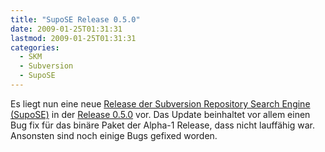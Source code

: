 ```yaml
---
title: "SupoSE Release 0.5.0"
date: 2009-01-25T01:31:31
lastmod: 2009-01-25T01:31:31
categories:
  - SKM
  - Subversion
  - SupoSE
---
```

Es liegt nun eine neue <a href="http://www.supose.org/projects/show/supose">Release der Subversion Repository Search Engine (SupoSE)</a> in der <a href="http://www.supose.org/versions/show/7">Release 0.5.0</a> vor.
Das Update beinhaltet vor allem einen Bug fix für das binäre Paket der Alpha-1 Release, dass nicht lauffähig war. Ansonsten sind noch einige Bugs gefixed worden.


